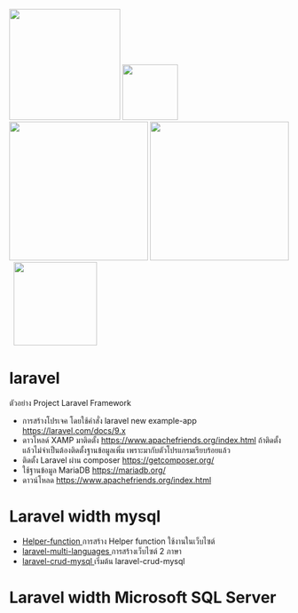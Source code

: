 <img src="https://www.php.net/images/logos/new-php-logo.svg" width="200">   <img src="https://laravel.com/img/logomark.min.svg" width="100"> <img src="https://laravel.com/img/logotype.min.svg" width="250">   <img src="https://mariadb.com/wp-content/uploads/2019/11/mariadb-horizontal-blue.svg" width="250"/> &nbsp;&nbsp;<img src="https://seeklogo.com/images/M/microsoft-sql-server-logo-96AF49E2B3-seeklogo.com.png" width="150"/>
# laravel
ตัวอย่าง Project Laravel Framework
- การสร้างโปรเจค โดยใช้คำสั่ง   laravel new example-app https://laravel.com/docs/9.x
- ดาวโหลด์ XAMP มาติดตั้ง  https://www.apachefriends.org/index.html ถ้าติดตั้งแล้วไม่จำเป็นต้องติดตั้งฐานข้อมูลเพิ่ม เพราะมากับตัวโปรแกรมเรียบร้อยแล้ว
- ติดตั้ง Laravel ผ่าน composer  https://getcomposer.org/
- ใช้ฐานข้อมูล MariaDB https://mariadb.org/
- ดาวน์โหลด https://www.apachefriends.org/index.html 

# Laravel width mysql
* <a href=""> Helper-function </a> การสร้าง  Helper function ใช้งานในเว็บไซต์
* <a href="https://github.com/kiadbodinchansuk/laravel/tree/main/laravel-languages"> laravel-multi-languages </a> การสร้างเว็บไซต์ 2 ภาษา
* <a href=""> laravel-crud-mysql </a>  เริ่มต้น laravel-crud-mysql
# Laravel width Microsoft SQL Server


